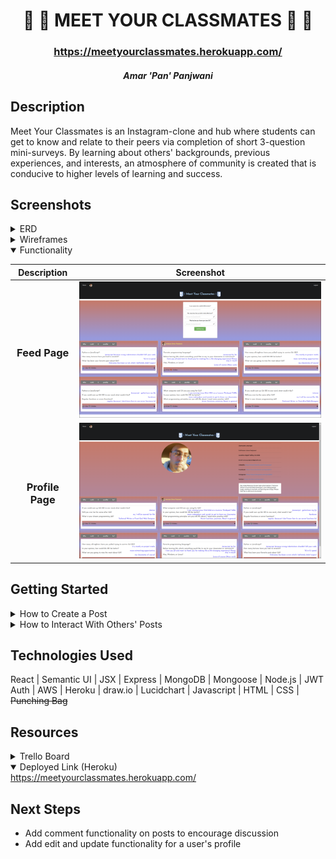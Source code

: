 # <h1 align="center">:school_satchel: :school: MEET YOUR CLASSMATES :school: :school_satchel: </h1>
### <h3 align="center">https://meetyourclassmates.herokuapp.com/</h3>
 <h5 align="center">Amar 'Pan' Panjwani</h5>

## Description
Meet Your Classmates is an Instagram-clone and hub where students can get to know and relate to their peers via completion of short 3-question mini-surveys. By learning about others' backgrounds, previous experiences, and interests, an atmosphere of community is created that is conducive to higher levels of learning and success. 

## Screenshots

<details>
 <summary>ERD</summary>
 
 | Description | Screenshot |
 |------------ | ------------|
 | <h3 align="center">ERD</h3> | <img src="https://github.com/amarpan/meet-your-classmates/raw/main/public/Screenshots/ERD.MYC.png" width="600">
 
</details>

<details>
 <summary>Wireframes</summary>
 
 | Description | Screenshot |
 |------------ | ------------|
 | <h3 align="center">Home Page</h3> | <img src="https://github.com/amarpan/meet-your-classmates/raw/main/public/Screenshots/Homepage.Wireframe.MYC.png" width="600">
 | <h3 align="center">Profile Page</h3> | <img src="https://github.com/amarpan/meet-your-classmates/raw/main/public/Screenshots/ProfilePage.Wireframe.MYC.png" width="600">
 
 
</details>

<details open>
 <summary>Functionality</summary>
 
 | Description | Screenshot |
 |------------ | ------------|
 | <h3 align="center">Feed Page</h3> | <img src="https://github.com/amarpan/meet-your-classmates/raw/main/public/Screenshots/FeedPage.png" width="600">
 | <h3 align="center">Profile Page</h3> | <img src="https://github.com/amarpan/meet-your-classmates/raw/main/public/Screenshots/ProfilePage.png" width="600">
 
</details>


## Getting Started

<details>
<summary>How to Create a Post</summary>
 
1. Type in your answers to each of the 3 randomly-generated mini-survey questions. 
 
2. Click on "Add Survey" to post your responses so others may see them.
 
3. Click on the "X" in the bottom-right corner to delete a post. 
</details>

<details>
<summary>How to Interact With Others' Posts</summary>
 
1.  Posts may be "liked" or "disliked" by clicking on the thumbs up or down button on their card.
 
2. To reveal the author of a post, hover over the "Who could it possibly be?" button.
 
3. To see more posts by the same user, click on the revealed username and profile picture.

 
</details>
 
## Technologies Used
React | Semantic UI | JSX | Express | MongoDB | Mongoose | Node.js | JWT Auth | AWS | Heroku | draw.io | Lucidchart | Javascript | HTML | CSS | ~~Punching Bag~~




## Resources
<details>
<summary>Trello Board</summary>
<a href="https://trello.com/b/x4ViComX/meet-your-classmates-project-4">https://trello.com/b/x4ViComX/meet-your-classmates-project-4</a>
</details>


<details open>
<summary>Deployed Link (Heroku)</summary>
<a href="https://meetyourclassmates.herokuapp.com/">https://meetyourclassmates.herokuapp.com/</a>
</details>

<!-- #### [Pitch-Deck](https://docs.google.com/presentation/d/1h2wwLEPFEW8QYUVp-uX2hn5afxvE5GVZatkmLsMW-J4/edit?usp=sharing)

#### [Heroku Deployment](https://gatracker.herokuapp.com/) -->

## Next Steps
+ Add comment functionality on posts to encourage discussion
+ Add edit and update functionality for a user's profile



